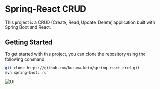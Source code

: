 # Spring-React CRUD

This project is a CRUD (Create, Read, Update, Delete) application built with Spring Boot and React.

## Getting Started

To get started with this project, you can clone the repository using the following command:

```bash
git clone https://github.com/kusuma-ketu/spring-react-crud.git
mvn spring-boot: run 
```

![UI](/spring-react-crud/pub/react-clients.png)
